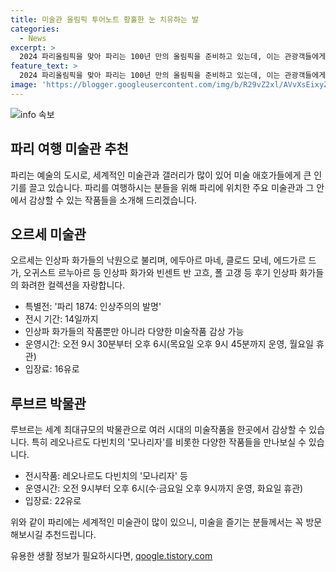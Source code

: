 ```yaml
---
title: 미술관 올림픽 투어노트 황홀한 눈 치유하는 발
categories:
  - News
excerpt: >
  2024 파리올림픽을 맞아 파리는 100년 만의 올림픽을 준비하고 있는데, 이는 관광객들에게 큰 관심을 불러일으키고 있다. 하지만 올림픽 개최로 물가가 상승하고 관광객들이 몰리면서 관광지 출입이 제한될 가능성도 있다. 100년을 맞아 파리의 미술관들은 인상파 탄생 150주년을 기념한 전시를 개최하고 있으며, 오르세 미술관과 피노 컬렉션, 루브르박물관 등이 그 대표적이다. 또한 피카소 국립미술관, 로댕 미술관, 오랑주리미술관도 관람할 가치가 있는 곳이다.
feature_text: >
  2024 파리올림픽을 맞아 파리는 100년 만의 올림픽을 준비하고 있는데, 이는 관광객들에게 큰 관심을 불러일으키고 있다. 하지만 올림픽 개최로 물가가 상승하고 관광객들이 몰리면서 관광지 출입이 제한될 가능성도 있다. 100년을 맞아 파리의 미술관들은 인상파 탄생 150주년을 기념한 전시를 개최하고 있으며, 오르세 미술관과 피노 컬렉션, 루브르박물관 등이 그 대표적이다. 또한 피카소 국립미술관, 로댕 미술관, 오랑주리미술관도 관람할 가치가 있는 곳이다.
image: 'https://blogger.googleusercontent.com/img/b/R29vZ2xl/AVvXsEixyZcFfHzMRdzZMjFBmAUKJYCLCGyLL1o632UiGVXcaFdKo_bkvkuCioo0uUKlGfBVcT3P84aROyZIXSBEx3Aw5nCQ3pTgDom1WDC4m8eifvWiAmWEEVb4x6G_l8C0QH225ldMjyaFvpxGEBGNO37VmDTDMHGhJPq73UglMfDca1-0aw/s1600/blogspot.png'
---
```


<p><img src="https://blogger.googleusercontent.com/img/b/R29vZ2xl/AVvXsEixyZcFfHzMRdzZMjFBmAUKJYCLCGyLL1o632UiGVXcaFdKo_bkvkuCioo0uUKlGfBVcT3P84aROyZIXSBEx3Aw5nCQ3pTgDom1WDC4m8eifvWiAmWEEVb4x6G_l8C0QH225ldMjyaFvpxGEBGNO37VmDTDMHGhJPq73UglMfDca1-0aw/s1600/blogspot.png" alt="info 속보" /></p>

<h2 data-ke-size="size26">파리 여행 미술관 추천</h2>

<p>파리는 예술의 도시로, 세계적인 미술관과 갤러리가 많이 있어 미술 애호가들에게 큰 인기를 끌고 있습니다. 파리를 여행하시는 분들을 위해 파리에 위치한 주요 미술관과 그 안에서 감상할 수 있는 작품들을 소개해 드리겠습니다.</p>

<h2 data-ke-size="size26">오르세 미술관</h2>

<p data-ke-size="size16">오르세는 인상파 화가들의 낙원으로 불리며, 에두아르 마네, 클로드 모네, 에드가르 드가, 오귀스트 르누아르 등 인상파 화가와 빈센트 반 고흐, 폴 고갱 등 후기 인상파 화가들의 화려한 컬렉션을 자랑합니다.</p>

<ul>
<li>특별전: '파리 1874: 인상주의의 발명'</li>
<li>전시 기간: 14일까지</li>
<li>인상파 화가들의 작품뿐만 아니라 다양한 미술작품 감상 가능</li>
<li>운영시간: 오전 9시 30분부터 오후 6시(목요일 오후 9시 45분까지 운영, 월요일 휴관)</li>
<li>입장료: 16유로</li>
</ul>

<h2 data-ke-size="size26">루브르 박물관</h2>

<p data-ke-size="size16">루브르는 세계 최대규모의 박물관으로 여러 시대의 미술작품을 한곳에서 감상할 수 있습니다. 특히 레오나르도 다빈치의 '모나리자'를 비롯한 다양한 작품들을 만나보실 수 있습니다.</p>

<ul>
<li>전시작품: 레오나르도 다빈치의 '모나리자' 등</li>
<li>운영시간: 오전 9시부터 오후 6시(수·금요일 오후 9시까지 운영, 화요일 휴관)</li>
<li>입장료: 22유로</li>
</ul>

<p>위와 같이 파리에는 세계적인 미술관이 많이 있으니, 미술을 즐기는 분들께서는 꼭 방문해보시길 추천드립니다.</p>
유용한 생활 정보가 필요하시다면, <a href="https://qoogle.tistory.com" rel="dofollow">qoogle.tistory.com</a>


